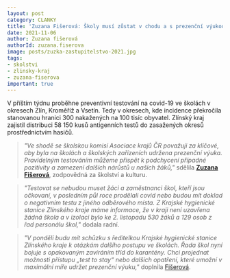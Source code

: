 ```yaml
---
layout: post
category: CLANKY
title: 'Zuzana Fišerová: Školy musí zůstat v chodu a s prezenční výukou. Kraj zajistil distribuci antigenních testů pro školy'
date: 2021-11-06
author: Zuzana fišerová
authorId: zuzana.fiserova
image: posts/zuzka-zastupitelstvo-2021.jpg
tags: 
- skolstvi
- zlinsky-kraj
- zuzana-fiserova
important: true
---
```


V příštím týdnu proběhne preventivní testování na covid-19 ve školách v okresech Zlín, Kroměříž a Vsetín. Tedy v okresech, kde incidence překročila stanovanou hranici 300 nakažených na 100 tisíc obyvatel. Zlínský kraj zajistil distribuci 58 150 kusů antigenních testů do zasažených okresů prostřednictvím hasičů.

> *"Ve shodě se školskou komisí Asociace krajů ČR považuji za klíčové, aby byla na školách a školských zařízeních udržena prezenční výuka. Pravidelným testováním můžeme přispět k podchycení případné pozitivity a zamezení dalších nárůstů u našich žáků,"* sdělila **[Zuzana Fišerová](https://zlinsky.pirati.cz/lide/zuzana-fiserova/)**, zodpovědná za školství a kulturu.
> 

> *"Testovat se nebudou muset žáci a zaměstnanci škol, kteří jsou očkovaní, v posledním půl roce prodělali covid nebo budou mít doklad o negativním testu z jiného odběrového místa. Z Krajské hygienické stanice Zlínského kraje máme informace, že v kraji není uzavřena žádná škola a v izolaci bylo ke 2. listopadu 530 žáků a 129 osob z řad personálu škol,"* dodala radní.
> 

>  *"V pondělí budu mít schůzku s ředitelkou Krajské hygienické stanice Zlínského kraje k otázkám dalšího postupu ve školách. Řada škol nyní bojuje s opakovaným zavíráním tříd do karantény. Chci projednat možnosti přístupu „test to stay“ nebo dalších opatření, které umožní v maximální míře udržet prezenční výuku,"* doplnila [Fišerová](https://zlinsky.pirati.cz/lide/zuzana-fiserova/).
> 
